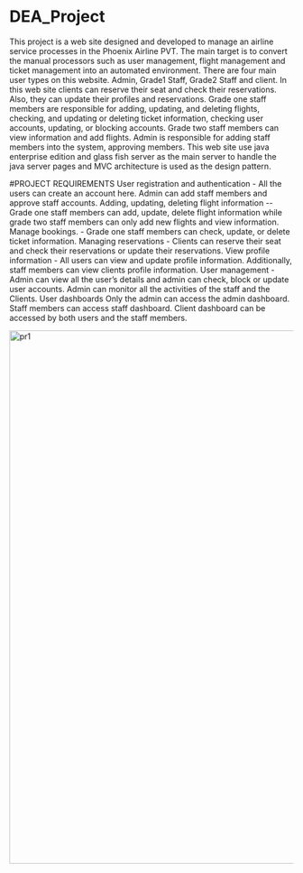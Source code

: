 # DEA_Project
This project is a web site designed and developed to manage an airline service processes in the Phoenix Airline PVT. The main target is to convert the manual processors such as user management, flight management and ticket management into an automated environment. There are four main user types on this website. Admin, Grade1 Staff, Grade2 Staff and client. In this web site clients can reserve their seat and check their reservations. Also, they can update their profiles and reservations. Grade one staff members are responsible for adding, updating, and deleting flights, checking, and updating or deleting ticket information, checking user accounts, updating, or blocking accounts. Grade two staff members can view information and add flights. Admin is responsible for adding staff members into the system, approving members. This web site use java enterprise edition and glass fish server as the main server to handle the java server pages and MVC architecture is used as the design pattern.

#PROJECT REQUIREMENTS
User registration and authentication - All the users can create an account here. Admin can add staff members and approve staff accounts.
Adding, updating, deleting flight information -- Grade one staff members can add, update, delete flight information while grade two staff members can only add new flights and view information.
Manage bookings. - Grade one staff members can check, update, or delete ticket information.
Managing reservations - Clients can reserve their seat and check their reservations or update their reservations.
View profile information - All users can view and update profile information. Additionally, staff members can view clients profile information.
User management - Admin can view all the user’s details and admin can check, block or update user accounts. Admin can monitor all the activities of the staff and the Clients.
User dashboards
Only the admin can access the admin dashboard.
Staff members can access staff dashboard.
Client dashboard can be accessed by both users and the staff members.

<img width="946" alt="pr1" src="https://user-images.githubusercontent.com/75408687/132270194-01c44517-6e73-4ea2-8503-fbc6ffc642b9.png">



